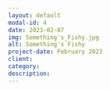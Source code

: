 ```yaml
---
layout: default
modal-id: 4
date: 2023-02-07
img: Something's_Fishy.jpg
alt: Something's Fishy
project-date: February 2023
client: 
category: 
description: 
---
```

